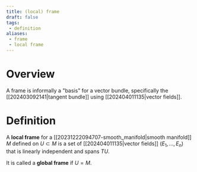 ```yaml
---
title: (local) frame
draft: false
tags:
 - definition
aliases:
 - frame
 - local frame
---
```

# Overview
A frame is informally a "basis" for a vector bundle, specifically the [[202403092141|tangent bundle]] using [[202404011135|vector fields]]. 

# Definition
A **local frame** for a [[20231222094707-smooth_manifold|smooth manifold]] $M$ defined on $U\subset M$ is a set of [[202404011135|vector fields]] $(E_1, \dots, E_n)$ that is linearly independent and spans $TU$. 

It is called a **global frame** if $U = M$. 